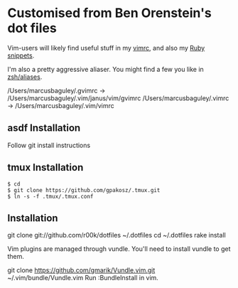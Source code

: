 # Customised from Ben Orenstein's dot files

Vim-users will likely find useful stuff in my [vimrc](vimrc), and also my [Ruby snippets](vim/snippets/ruby.snippets).

I'm also a pretty aggressive aliaser. You might find a few you like in [zsh/aliases](zsh/aliases).

/Users/marcusbaguley/.gvimrc -> /Users/marcusbaguley/.vim/janus/vim/gvimrc
/Users/marcusbaguley/.vimrc -> /Users/marcusbaguley/.vim/vimrc

## asdf Installation

Follow git install instructions

## tmux Installation

```
$ cd
$ git clone https://github.com/gpakosz/.tmux.git
$ ln -s -f .tmux/.tmux.conf
```

## Installation
  git clone git://github.com/r00k/dotfiles ~/.dotfiles
  cd ~/.dotfiles
  rake install

  Vim plugins are managed through vundle. You'll need to install vundle to get them.

  git clone https://github.com/gmarik/Vundle.vim.git ~/.vim/bundle/Vundle.vim
  Run :BundleInstall in vim.
